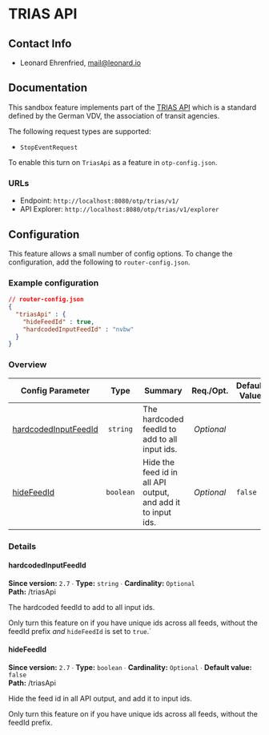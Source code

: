 # TRIAS API

## Contact Info

- Leonard Ehrenfried, mail@leonard.io

## Documentation

This sandbox feature implements part of the [TRIAS API](https://www.vdv.de/projekt-ip-kom-oev-ekap.aspx) 
which is a standard defined by the German VDV, the association of transit agencies.

The following request types are supported:

- `StopEventRequest`

To enable this turn on `TriasApi` as a feature in `otp-config.json`.

### URLs

- Endpoint: `http://localhost:8080/otp/trias/v1/`
- API Explorer: `http://localhost:8080/otp/trias/v1/explorer`

## Configuration

This feature allows a small number of config options. To change the configuration, add the 
following to `router-config.json`.

<!-- config BEGIN -->
<!-- NOTE! This section is auto-generated. Do not change, change doc in code instead. -->

### Example configuration

```JSON
// router-config.json
{
  "triasApi" : {
    "hideFeedId" : true,
    "hardcodedInputFeedId" : "nvbw"
  }
}
```
### Overview

| Config Parameter                                       |    Type   | Summary                                                      |  Req./Opt. | Default Value | Since |
|--------------------------------------------------------|:---------:|--------------------------------------------------------------|:----------:|---------------|:-----:|
| [hardcodedInputFeedId](#triasApi_hardcodedInputFeedId) |  `string` | The hardcoded feedId to add to all input ids.                | *Optional* |               |  2.7  |
| [hideFeedId](#triasApi_hideFeedId)                     | `boolean` | Hide the feed id in all API output, and add it to input ids. | *Optional* | `false`       |  2.7  |


### Details

<h4 id="triasApi_hardcodedInputFeedId">hardcodedInputFeedId</h4>

**Since version:** `2.7` ∙ **Type:** `string` ∙ **Cardinality:** `Optional`   
**Path:** /triasApi 

The hardcoded feedId to add to all input ids.

Only turn this feature on if you have unique ids across all feeds, without the feedId prefix _and_ `hideFeedId` is set to `true`.`

<h4 id="triasApi_hideFeedId">hideFeedId</h4>

**Since version:** `2.7` ∙ **Type:** `boolean` ∙ **Cardinality:** `Optional` ∙ **Default value:** `false`   
**Path:** /triasApi 

Hide the feed id in all API output, and add it to input ids.

Only turn this feature on if you have unique ids across all feeds, without the feedId prefix.




<!-- config END -->
